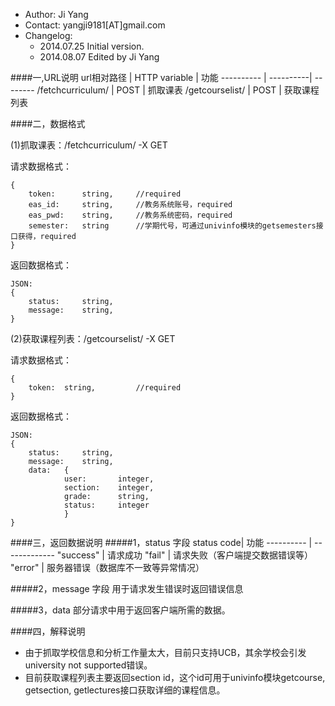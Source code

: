 - Author: Ji Yang
- Contact: yangji9181[AT]gmail.com
- Changelog: 
    - 2014.07.25 Initial version.
    - 2014.08.07 Edited by Ji Yang
 
####一,URL说明
url相对路径  | HTTP variable | 功能 
----------     | ----------| -------- 
/fetchcurriculum/     	|    POST   |   抓取课表
/getcourselist/		    |    POST   |   获取课程列表

####二，数据格式

(1)抓取课表：/fetchcurriculum/	-X GET

请求数据格式：
	
	{
	    token:		string,		//required
	    eas_id:		string,		//教务系统账号，required
	    eas_pwd:	string,		//教务系统密码，required
	    semester:	string		//学期代号，可通过univinfo模块的getsemesters接口获得，required
	}
	

返回数据格式：

	JSON:
	{
		status:		string,
		message:	string,
	}
	
(2)获取课程列表：/getcourselist/		-X GET

请求数据格式：

	{
		token: 	string,			//required
	}

返回数据格式：

	JSON:
	{
		status:		string,
		message:	string,
		data:	{
				user:		integer,
				section:	integer,
				grade:		string,
				status:		integer
				}
	}
	

####三，返回数据说明
#####1，status 字段
status code| 功能
---------- | ------------- 
"success" |    请求成功 
"fail"    |    请求失败（客户端提交数据错误等）    
"error"   |    服务器错误（数据库不一致等异常情况）

#####2，message 字段
用于请求发生错误时返回错误信息

#####3，data
部分请求中用于返回客户端所需的数据。

####四，解释说明
- 由于抓取学校信息和分析工作量太大，目前只支持UCB，其余学校会引发university not supported错误。
- 目前获取课程列表主要返回section id，这个id可用于univinfo模块getcourse, getsection, getlectures接口获取详细的课程信息。
